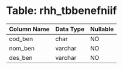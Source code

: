 # Table: rhh_tbbenefniif

| Column Name | Data Type | Nullable |
|-------------|-----------|----------|
| cod_ben | char | NO |
| nom_ben | varchar | NO |
| des_ben | varchar | NO |
